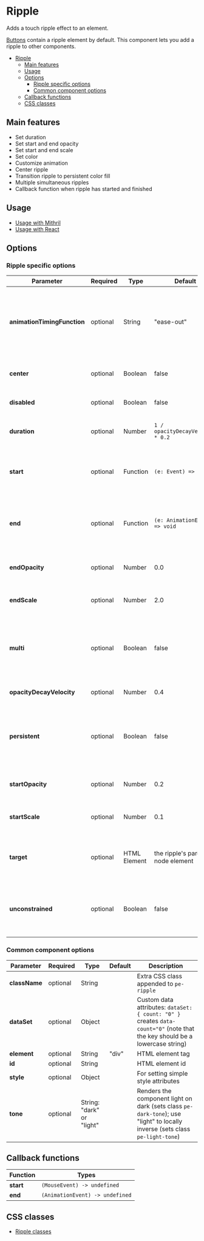 # Ripple

Adds a touch ripple effect to an element.

[Buttons](button.md) contain a ripple element by default. This component lets you add a ripple to other components.

<!-- MarkdownTOC autolink="true" autoanchor="true" bracket="round" levels="1,2,3" -->

- [Ripple](#ripple)
  - [Main features](#main-features)
  - [Usage](#usage)
  - [Options](#options)
    - [Ripple specific options](#ripple-specific-options)
    - [Common component options](#common-component-options)
  - [Callback functions](#callback-functions)
  - [CSS classes](#css-classes)

<!-- /MarkdownTOC -->


<a id="main-features"></a>
## Main features

* Set duration
* Set start and end opacity
* Set start and end scale
* Set color
* Customize animation
* Center ripple
* Transition ripple to persistent color fill
* Multiple simultaneous ripples
* Callback function when ripple has started and finished



<a id="usage"></a>
## Usage

* [Usage with Mithril](mithril/ripple.md)
* [Usage with React](react/ripple.md)



<a id="options"></a>
## Options


<a id="ripple-specific-options"></a>
### Ripple specific options

| **Parameter** |  **Required** | **Type** | **Default** | **Description** |
| ------------- | -------------- | -------- | ----------- | --------------- |
| **animationTimingFunction** | optional | String | "ease-out" | Name of animation function: "ease-in-out" or "cubic-bezier(0.1, 0.7, 1.0, 0.1)" |
| **center**                  | optional | Boolean | false | Set to `true` to start the ripple from the center |
| **disabled**  | optional | Boolean | false | Set to `true` to disable ripples |
| **duration**                | optional | Number | `1 / opacityDecayVelocity * 0.2` | The animation duration in seconds |
| **start**     | optional | Function | `(e: Event) => void` | Callback function just before the ripple starts; see Callback functions |
| **end**       | optional | Function | `(e: AnimationEvent) => void` | Callback function when the ripple has ended; see Callback functions |
| **endOpacity**              | optional | Number | 0.0 | Opacity at the end of the ripple animation |
| **endScale**                | optional | Number | 2.0 | Scale at the end of the ripple animation |
| **multi**     | optional | Boolean | false | Set to `true` to enable multiple simultaneous ripples, instead of one after the other |
| **opacityDecayVelocity**    | optional | Number | 0.4 | Velocity of decrease of opacity |
| **persistent**              | optional | Boolean | false | Set to `true` to keep the ripple at the end of the animation to make a persistent color fill |
| **startOpacity**            | optional | Number | 0.2 | Opacity at the start of the ripple animation |
| **startScale**              | optional | Number | 0.1 | Scale at the start of the ripple animation |
| **target**                  | optional | HTML Element | the ripple's parent node element | The target defines which element responds to tap |
| **unconstrained**           | optional | Boolean | false | Set to `true` to make the ripple shape no longer bound to the target element |   


<a id="common-component-options"></a>
### Common component options

| **Parameter** |  **Required** | **Type** | **Default** | **Description** |
| ------------- | -------------- | -------- | ----------- | --------------- |
| **className** | optional | String |  | Extra CSS class appended to `pe-ripple` |
| **dataSet** | optional | Object |  | Custom data attributes: `dataSet: { count: "0" }` creates `data-count="0"` (note that the key should be a lowercase string) |
| **element**   | optional | String | "div" | HTML element tag |
| **id** | optional | String | | HTML element id |
| **style**     | optional | Object |       | For setting simple style attributes |
| **tone**      | optional       | String: "dark" or "light" |  | Renders the component light on dark (sets class `pe-dark-tone`); use "light" to locally inverse (sets class `pe-light-tone`) |



<a id="callback-functions"></a>
## Callback functions

| **Function**     |  **Types**               |
| ---------------- | ------------------------ |
| **start** | `(MouseEvent) -> undefined`     |
| **end**   | `(AnimationEvent) -> undefined` |



<a id="css-classes"></a>
## CSS classes

* [Ripple classes](../../packages/polythene-css-classes/ripple.js)

